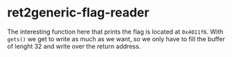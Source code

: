 # ret2generic-flag-reader

The interesting function here that prints the flag is located at ``0x4011f6``. With ``gets()`` we get to write as much as we want, so we only have to fill the buffer of lenght 32 and write over the return address.
